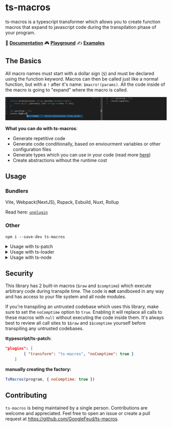 # ts-macros

ts-macros is a typescript transformer which allows you to create function macros that expand to javascript code during the transpilation phase of your program.

📖 **[Documentation](https://github.com/GoogleFeud/ts-macros/wiki)**
🎮 **[Playground](https://googlefeud.github.io/ts-macros/)**
✍️ **[Examples](https://github.com/GoogleFeud/ts-macros/wiki/Practical-Macro-Examples)**

## The Basics

All macro names must start with a dollar sign (`$`) and must be declared using the function keyword. Macros can then be called just like a normal function, but with a `!` after it's name: `$macro!(params)`. All the code inside of the macro is going to "expand" where the macro is called.

![showcase](https://github.com/GoogleFeud/ts-macros/blob/dev/.github/assets/intro_gif.gif)

**What you can do with ts-macros**:

- Generate repetitive code
- Generate code conditionally, based on enviourment variables or other configuration files
- Generate types which you can use in your code (read more [here](https://github.com/GoogleFeud/ts-macros/wiki/Type-Resolver-Transformer))
- Create abstractions without the runtime cost

## Usage

### Bundlers

Vite, Webpack(NextJS), Rspack, Esbuild, Nuxt, Rollup

Read here: [`unplugin`](./unplugin)

### Other

```
npm i --save-dev ts-macros
```

<details>
    <summary>Usage with ts-patch</summary>

```
npm i --save-dev ts-patch
```

and add the ts-macros transformer to your tsconfig.json:

```json
"compilerOptions": {
//... other options
"plugins": [
        { "transform": "ts-macros" }
    ]
}
```

Afterwards you can either:

- Transpile your code using the `tspc` command that ts-patch provides.
- Patch the instance of typescript that's in your `node_modules` folder with the `ts-patch install` command and then use the `tsc` command to transpile your code.

</details>

<details>
    <summary>Usage with ts-loader</summary>

```js
const TsMacros = require("ts-macros").default

options: {
  getCustomTransformers: (program) => {
    before: [TsMacros(program)]
  }
}
```

</details>

<details>
    <summary>Usage with ts-node</summary>

To use transformers with ts-node, you'll have to change the compiler in the `tsconfig.json`:

```
npm i --save-dev ts-node
```

```json
"ts-node": {
    "compiler": "ts-patch/compiler"
  },
  "compilerOptions": {
    "plugins": [
        { "transform": "ts-macros" }
    ]
  }
```

</details>

## Security

This library has 2 built-in macros (`$raw` and `$comptime`) which execute arbitrary code during transpile time. The code is **not** sandboxed in any way and has access to your file system and all node modules.

If you're transpiling an untrusted codebase which uses this library, make sure to set the `noComptime` option to `true`. Enabling it will replace all calls to these macros with `null` without executing the code inside them. It's always best to review all call sites to `$$raw` and `$$comptime` yourself before transpiling any untrusted codebases.

**ttypescript/ts-patch:**

```json
"plugins": [
        { "transform": "ts-macros", "noComptime": true }
    ]
```

**manually creating the factory:**

```js
TsMacros(program, { noComptime: true })
```

## Contributing

`ts-macros` is being maintained by a single person. Contributions are welcome and appreciated. Feel free to open an issue or create a pull request at <https://github.com/GoogleFeud/ts-macros>.
